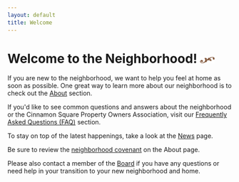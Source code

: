 ```yaml
---
layout: default
title: Welcome
---
```


# Welcome to the Neighborhood! <img width="33" height="14" src="/images/title-flourish.png"/>

If you are new to the neighborhood, we want to help you feel at home as soon as possible.  One great way to learn more about our neighborhood is to check out the [About](/about) section.

If you'd like to see common questions and answers about  the neighborhood or the Cinnamon Square Property Owners Association, visit our [Frequently Asked Questions (FAQ)](/faq) section.

To stay on top of the latest happenings, take a look at the [News](/news) page.

Be sure to review the [neighborhood covenant](/about/#covenant) on the About page.

Please also contact a member of the [Board](/about/#the-board) if you have any questions or need help in your transition to your new neighborhood and home.
